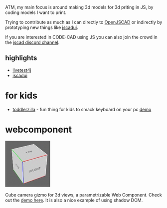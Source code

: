 ATM, my main focus is around making 3d models for 3d priting in JS, by coding models I want to print.

Trying to contribute as much as I can directly to [OpenJSCAD](https://github.com/jscad/OpenJSCAD.org) or indirectly by prototyping new things
like [jscadui](https://github.com/hrgdavor/jscadui/). 

If you are interested in CODE-CAD using JS you can also join the crowd in the [jscad discord channel](https://discord.gg/6PB7qZ4HC7).

## highlights
- [livetest4j](https://github.com/hrgdavor/livetest4j)
- [jscadui](https://github.com/hrgdavor/jscadui)

# for kids
 - [toddlerzilla](https://github.com/hrgdavor/toddlerzilla) - fun thing for kids to smack keyboard on your pc [demo](https://hrgdavor.github.io/toddlerzilla/)

# webcomponent
![gizmo in action](https://github.com/hrgdavor/jscadui/blob/767a16ffe869bd0b2fff35ade8aefacc7fa7179b/packages/html-gizmo/docs/gizmo.gif)

Cube camera gizmo for 3d views, a parametrizable Web Component. Check out the [demo here](https://hrgdavor.github.io/jscadui/html-gizmo/). It is also a nice example of using shadow DOM.


<!--
**hrgdavor/hrgdavor** is a ✨ _special_ ✨ repository because its `README.md` (this file) appears on your GitHub profile.

Here are some ideas to get you started:

- 🔭 I’m currently working on ...
- 🌱 I’m currently learning ...
- 👯 I’m looking to collaborate on ...
- 🤔 I’m looking for help with ...
- 💬 Ask me about ...
- 📫 How to reach me: ...
- 😄 Pronouns: ...
- ⚡ Fun fact: ...
-->
